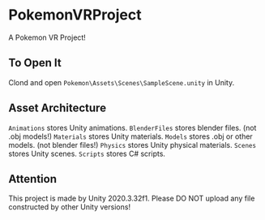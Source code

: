 # PokemonVRProject
A Pokemon VR Project!


## To Open It
Clond and open `Pokemon\Assets\Scenes\SampleScene.unity` in Unity.

## Asset Architecture
`Animations` stores Unity animations.
`BlenderFiles` stores blender files. (not .obj models!)
`Materials` stores Unity materials.
`Models` stores .obj or other models. (not blender files!)
`Physics` stores Unity physical materials.
`Scenes` stores Unity scenes.
`Scripts` stores C# scripts.
## Attention
This project is made by Unity 2020.3.32f1. Please DO NOT upload any file constructed by other Unity versions! 